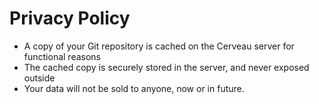 # Privacy Policy

- A copy of your Git repository is cached on the Cerveau server for functional reasons
- The cached copy is securely stored in the server, and never exposed outside
- Your data will not be sold to anyone, now or in future.